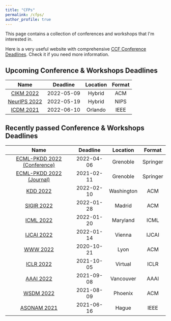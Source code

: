 ```yaml
---
title: "CFPs"
permalink: /cfps/
author_profile: true
---
```


This page contains a collection of conferences and workshops that I'm interested in. 

Here is a very useful website with comprehensive [CCF Conference Deadlines](https://ccfddl.github.io/). Check it if you need more information.

## Upcoming Conference & Workshops Deadlines

|                           Name                            |  Deadline  | Location | Format 	 |
|:---------------------------------------------------------:|:----------:|:--------:|:--------:|
|          [CIKM 2022](https://www.cikm2022.org/)           | 2022-05-09 |  Hybrid  | ACM    	 |
|     [NeurIPS 2022](https://nips.cc/Conferences/2022/)     | 2022-05-19 |  Hybrid  | NIPS   	 |
|    [ICDM 2021](https://icdm22.cse.usf.edu/index.html)     | 2022-06-10 | Orlando  | IEEE   	 |

## Recently passed Conference & Workshops Deadlines

|                           Name                            | Deadline   |  Location  |  Format  |
|:---------------------------------------------------------:| :--------: |:----------:|:--------:|
|[ECML-PKDD 2022 (Conference)](https://2022.ecmlpkdd.org/)  | 2022-04-06 | Grenoble   | Springer |
|  [ECML-PKDD 2022 (Journal)](https://2022.ecmlpkdd.org/)   | 2021-02-11 |  Grenoble  | Springer |
|            [KDD 2022](https://kdd.org/kdd2022)            | 2022-02-10 | Washington |   ACM    |
|        [SIGIR 2022](https://sigir.org/sigir2022/)         | 2022-01-28 |   Madrid   |   ACM    |
|       [ICML 2022](https://icml.cc/Conferences/2022)       | 2022-01-20 |  Maryland  |   ICML   |
|            [IJCAI 2022](https://ijcai-22.org/)            | 2022-01-14 |   Vienna   |  IJCAI   |
|        [WWW 2022](https://www2022.thewebconf.org/)        | 2020-10-21 |    Lyon    |   ACM    |
|       [ICLR 2022](https://iclr.cc/Conferences/2022)       | 2021-10-05 |  Virtual   |   ICLR   |
|    [AAAI 2022](https://aaai.org/Conferences/AAAI-22/)     | 2021-09-08 | Vancouver  |   AAAI   |
|     [WSDM 2022](http://www.wsdm-conference.org/2022/)     | 2021-08-09 |  Phoenix   |   ACM    |
|    [ASONAM 2021](http://asonam.cpsc.ucalgary.ca/2021/)    | 2021-06-16 |   Hague    |   IEEE   |
